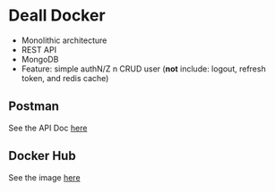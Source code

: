 # Deall Docker
- Monolithic architecture
- REST API
- MongoDB
- Feature: simple authN/Z n CRUD user (**not** include: logout, refresh token, and redis cache)

## Postman
See the API Doc [here](https://documenter.getpostman.com/view/16899519/UzQvsjcV)

## Docker Hub
See the image [here](https://hub.docker.com/repository/docker/ditaisyiyah/deall-docker)
